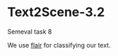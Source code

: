 # Text2Scene-3.2
Semeval task 8

We use [flair](https://github.com/flairNLP) for classifying our text.

